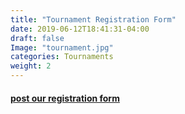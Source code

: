 ```yaml
---
title: "Tournament Registration Form"
date: 2019-06-12T18:41:31-04:00
draft: false
Image: "tournament.jpg"
categories: Tournaments
weight: 2
---
```


#### <a href="http://inspiring-babbage-1f1f32.netlify.com/registration_form/">post our registration form</a>